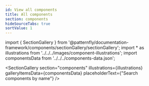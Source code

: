 ```yaml
---
id: View all components
title: All components
section: components
hideSourceTabs: true
sortValue: 1
---
```


import { SectionGallery } from '@patternfly/documentation-framework/components/sectionGallery/sectionGallery';
import * as illustrations from '../../../images/component-illustrations';
import componentsData from '../../../components-data.json';

<SectionGallery section="components" illustrations={illustrations} galleryItemsData={componentsData} placeholderText={"Search components by name"} />
